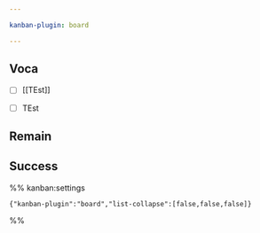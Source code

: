 ```yaml
---

kanban-plugin: board

---
```


## Voca

- [ ] [[TEst]]
- [ ] TEst


## Remain



## Success





%% kanban:settings
```
{"kanban-plugin":"board","list-collapse":[false,false,false]}
```
%%